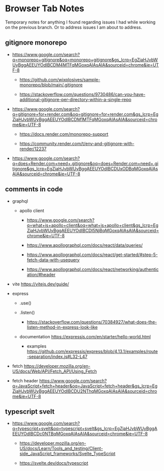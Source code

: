 # Browser Tab Notes

Temporary notes for anything I found regarding issues I had while working on the previous branch. Or to address issues I am about to address.

## gitignore monorepo

- https://www.google.com/search?q=monorepo+gitignore&oq=monorepo+gitignore&gs_lcrp=EgZjaHJvbWUyBggAEEUYOdIBCDM4MTFqMGoxqAIAsAIA&sourceid=chrome&ie=UTF-8

  - https://github.com/wixplosives/sample-monorepo/blob/main/.gitignore

  - https://stackoverflow.com/questions/9730486/can-you-have-additional-gitignore-per-directory-within-a-single-repo

- https://www.google.com/search?q=gitignore+for+render.com&oq=gitignore+for+render.com&gs_lcrp=EgZjaHJvbWUyBggAEEUYOdIBCDM1MTFqMGoxqAIAsAIA&sourceid=chrome&ie=UTF-8

  - https://docs.render.com/monorepo-support

  - https://community.render.com/t/env-and-gitignore-with-render/12237

- https://www.google.com/search?q=does+Render.com+need+.gitignore&oq=does+Render.com+need+.gitignore&gs_lcrp=EgZjaHJvbWUyBggAEEUYOdIBCDUxODBqMGoxqAIAsAIA&sourceid=chrome&ie=UTF-8

## comments in code

- graphql

  - apollo client

    - https://www.google.com/search?q=what+is+apollo+client&oq=what+is+apollo+client&gs_lcrp=EgZjaHJvbWUyBggAEEUYOdIBCDI5NjBqMGoxqAIAsAIA&sourceid=chrome&ie=UTF-8

    - https://www.apollographql.com/docs/react/data/queries/

    - https://www.apollographql.com/docs/react/get-started/#step-5-fetch-data-with-usequery

    - https://www.apollographql.com/docs/react/networking/authentication/#header

- vite https://vitejs.dev/guide/

- express

  - .use()

  - .listen()

    - https://stackoverflow.com/questions/70384927/what-does-the-listen-method-in-express-look-like

  - documentation https://expressjs.com/en/starter/hello-world.html

    - examples https://github.com/expressjs/express/blob/4.13.1/examples/route-separation/index.js#L32-L47

- fetch https://developer.mozilla.org/en-US/docs/Web/API/Fetch_API/Using_Fetch

- fetch header https://www.google.com/search?q=JavaScript+fetch+header&oq=JavaScript+fetch+header&gs_lcrp=EgZjaHJvbWUyBggAEEUYOdIBCDU2NThqMGoxqAIAsAIA&sourceid=chrome&ie=UTF-8

## typescript svelt

- https://www.google.com/search?q=typescript+svelt&oq=typescript+svelt&gs_lcrp=EgZjaHJvbWUyBggAEEUYOdIBCDc0NTBqMGoxqAIAsAIA&sourceid=chrome&ie=UTF-8

  - https://developer.mozilla.org/en-US/docs/Learn/Tools_and_testing/Client-side_JavaScript_frameworks/Svelte_TypeScript

  - https://svelte.dev/docs/typescript
